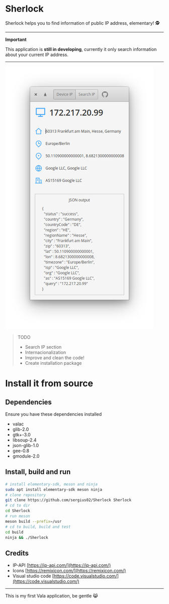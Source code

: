 # Sherlock

Sherlock helps you to find information of public IP address, elementary! 🕵️

----------

**Important**

This application is **still in developing**, currently it only search information about your current IP address.

----------

![alt](Sherlock.png)

> TODO
>
> * Search IP section
> * Internacionalization
> * Improve and clean the code!
> * Create installation package

# Install it from source

## Dependencies

Ensure you have these dependencies installed

* valac
* glib-2.0
* gtk+-3.0
* libsoup-2.4
* json-glib-1.0
* gee-0.8
* gmodule-2.0

## Install, build and run

```bash
# install elementary-sdk, meson and ninja
sudo apt install elementary-sdk meson ninja
# clone repository
git clone https://github.com/sergius02/Sherlock Sherlock
# cd to dir
cd Sherlock
# run meson
meson build --prefix=/usr
# cd to build, build and test
cd build
ninja && ./Sherlock
```

## Credits

* IP-API [https://ip-api.com/](https://ip-api.com/)
* Icons [https://remixicon.com/](https://remixicon.com/)
* Visual studio code [https://code.visualstudio.com/](https://code.visualstudio.com/)

----------
This is my first Vala application, be gentle 😹️
